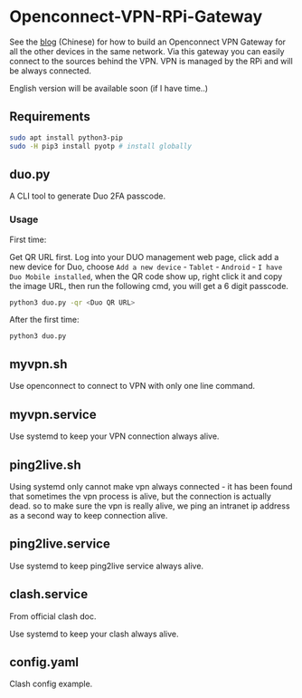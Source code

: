 # Openconnect-VPN-RPi-Gateway

See the [blog](https://blog.tangbao.me/2022/01/vpn-gateway/) (Chinese) for how to build an Openconnect VPN Gateway for all the other devices in the same network. Via this gateway you can easily connect to the sources behind the VPN. VPN is managed by the RPi and will be always connected.

English version will be available soon (if I have time..)

## Requirements

```bash
sudo apt install python3-pip
sudo -H pip3 install pyotp # install globally
```

## duo.py

A CLI tool to generate Duo 2FA passcode.

### Usage

First time:

Get QR URL first. Log into your DUO management web page, click add a new device for Duo, choose `Add a new device` - `Tablet` - `Android` - `I have Duo Mobile installed`, when the QR code show up, right click it and copy the image URL, then run the following cmd, you will get a 6 digit passcode.

```bash
python3 duo.py -qr <Duo QR URL>
```

After the first time:

```
python3 duo.py
```

## myvpn.sh

Use openconnect to connect to VPN with only one line command.

## myvpn.service

Use systemd to keep your VPN connection always alive.

## ping2live.sh

Using systemd only cannot make vpn always connected - it has been found that sometimes the vpn process is alive, but the connection is 
actually dead. so to make sure the vpn is really alive, we ping an intranet ip address as a second way to keep connection alive.

## ping2live.service

Use systemd to keep ping2live service always alive.

## clash.service

From official clash doc.

Use systemd to keep your clash always alive.

## config.yaml

Clash config example.
